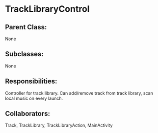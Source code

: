 # TrackLibraryControl

## Parent Class:
None

## Subclasses:
None

## Responsibilities:
Controller for track library. Can add/remove track from track library, scan local music on every launch.

## Collaborators:
Track, TrackLibrary, TrackLibraryAction, MainActivity
